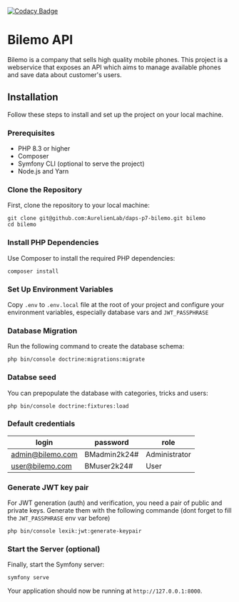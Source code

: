 [![Codacy Badge](https://app.codacy.com/project/badge/Grade/59aade04c3474f2abee3b94f237d0a40)](https://app.codacy.com/gh/AurelienLab/daps-p7-bilemo/dashboard?utm_source=gh&utm_medium=referral&utm_content=&utm_campaign=Badge_grade)

# Bilemo API

Bilemo is a company that sells high quality mobile phones. This project is a webservice that exposes an API which aims
to manage available phones and save data about customer's users.

## Installation

Follow these steps to install and set up the project on your local machine.

### Prerequisites

- PHP 8.3 or higher
- Composer
- Symfony CLI (optional to serve the project)
- Node.js and Yarn

### Clone the Repository

First, clone the repository to your local machine:

```
git clone git@github.com:AurelienLab/daps-p7-bilemo.git bilemo
cd bilemo
```

### Install PHP Dependencies

Use Composer to install the required PHP dependencies:

```
composer install
```

### Set Up Environment Variables

Copy `.env` to `.env.local` file at the root of your project and configure your environment variables, especially
database vars and `JWT_PASSPHRASE`

### Database Migration

Run the following command to create the database schema:

```
php bin/console doctrine:migrations:migrate
```

### Databse seed

You can prepopulate the database with categories, tricks and users:

```
php bin/console doctrine:fixtures:load
```

### Default credentials

| login            | password     | role          |
|------------------|--------------|---------------|
| admin@bilemo.com | BMadmin2k24# | Administrator |
| user@bilemo.com  | BMuser2k24#  | User          |

### Generate JWT key pair

For JWT generation (auth) and verification, you need a pair of public and private keys. Generate them with the following
commande (dont forget to fill the `JWT_PASSPHRASE` env var before)

```
php bin/console lexik:jwt:generate-keypair
```

### Start the Server (optional)

Finally, start the Symfony server:

```
symfony serve
```

Your application should now be running at `http://127.0.0.1:8000`.